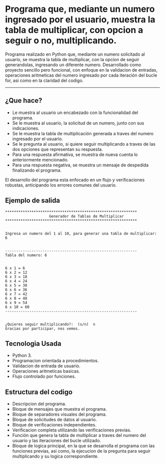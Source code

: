 # Programa que, mediante un numero ingresado por el usuario, muestra la tabla de multiplicar, con opcion a seguir o no, multiplicando.

Programa realizado en Python que, mediante un numero solicitado al usuario, se muestra la tabla de multiplicar, con la opcion de seguir generandolas, ingresando un diferente numero.
Desarrollado como proyecto sencillo pero funcional, con enfoque en la validacion de entradas, operaciones aritmeticas del numero ingresado por cada iteración del bucle for, asi como en la claridad del codigo.

------


## ¿Que hace?

- Le muestra al usuario un encabezado con la funcionalidad del programa.
- Se le muestra al usuario, la solicitud de un numero, junto con sus indicaciones.
- Se le muestra la tabla de multiplicación generada a traves del numero ingresado por el usuario.
- Se le pregunta al usuario, si quiere seguir multiplicando a traves de las dos opciones que representan su respuesta.
- Para una respuesta afirmativa, se muestra de nueva cuenta lo anteriormente mencionado.
- Para una respuesta negativa, se muestra un mensaje de despedida finalizando el programa.


El desarrollo del programa esta enfocado en un flujo y verificaciones robustas, anticipando los errores comunes del usuario.

## Ejemplo de salida

```
************************************************************
                    Generador de Tablas de Multiplicar
************************************************************


Ingresa un numero del 1 al 10, para generar una tabla de multiplicar: 6


------------------------------------------------------------
Tabla del numero: 6


6 x 1 = 6
6 x 2 = 12
6 x 3 = 18
6 x 4 = 24
6 x 5 = 30
6 x 6 = 36
6 x 7 = 42
6 x 8 = 48
6 x 9 = 54
6 x 10 = 60
------------------------------------------------------------


¿Quieres seguir multiplicando?:  (s/n)  n
Gracias por participar, nos vemos. 
```

## Tecnologia Usada

- Python 3.
- Programacion orientada a procedimientos. 
- Validacion de entrada de usuario.
- Operaciones aritmeticas basicas.
- Flujo controlado por funciones.

## Estructura del codigo

- Descripcion del programa.
- Bloque de mensajes que muestra el programa.
- Bloque de separadores visuales del programa.
- Bloque de solicitudes de datos al usuario.
- Bloque de verificaciones independientes.
- Verificacion completa utilizando las verificaciones previas.
- Función que genera la tabla de multiplicar a traves del numero del usuario y las iteraciones del bucle utilizado.
- Bloque de logica principal, en la que se desarrolla el programa con las funciones previas, asi como, la ejecucion de la pregunta para seguir multiplicando y su logica correspondiente.
